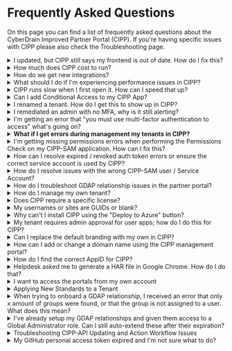# Frequently Asked Questions

On this page you can find a list of frequently asked questions about the CyberDrain Improved Partner Portal (CIPP). If you're having specific issues with CIPP please also check the Troubleshooting page.

<details>

<summary>I updated, but CIPP still says my frontend is out of date. How do I fix this?</summary>

SELF-HOSTED NOTE: Be sure to verify that your repo is actually up to date. Instructions for updating self-hosted CIPP can be found in [updating.md](../../setup/self-hosting-guide/updating.md "mention").

CIPP-HOSTED NOTE: Updates can take several hours to roll out to all instances depending on how well GitHub and Azure are communicating at the time the release is pushed. If it's been more than 48 hours, follow these instructions and then reach out to CIPP's helpdesk if still not resolved.

CIPP v7+ heavily relies on caching. Because of this it is necessary to clear your browser's cookies and cache to pull in the most up to date version of CIPP's frontend.

* Chrome/Edge - Open DevTools (F12), right click on the refresh button, select "Empty cache and hard reset"
* Firefox - Click the padlock in the URL bar and select "Clear cookies and site data..."

</details>

<details>

<summary>How much does CIPP cost to run?</summary>

Assuming you're running on the click-to-deploy configuration and average usage patterns it should cost $15 - $20 or £17 - £22 per month. You can check the costs, and estimated costs, for the resource group on the Azure Portal.

Please note it is your responsibility to ensure you are keeping an eye on costs within your instances.

</details>

<details>

<summary>How do we get new integrations?</summary>

We know, you love CIPP. You want everything to integrate with CIPP. Unfortunately, CIPP's business model doesn't allow us to take on the development, documentation, and help desk training to support every integration out there. In order for a vendor to integrate with CIPP, we need them to sponsor CIPP at the integration level.

Vendor sponsorship pays for that development, training, and support. If you have a vendor that you want to see integrated with CIPP, please reach out to your Account Manager at the vendor and let them know that you are interested.

Here's a couple of options for emails that you can send to licensing provider vendors. Modify these as you see fit for other vendors.

#### Email 1: You love CIPP and would switch distributors based on who we integrate with:

{% code overflow="wrap" %}
```
Hi,

I hope you're doing well! I'm reaching out to you today as I'm a user of a tool called CIPP(https://cipp.app). It has greatly enhanced my Microsoft 365 experience and is now our core tool when it comes to performing M365 management. 
We understand you might be having discussions with their team already, but we just want to amplify that our choice of distributor is dependant on which one integrates with CIPP

Regards,
```
{% endcode %}

#### Email 2: You love CIPP and would like your distributor to integrate

{% code overflow="wrap" %}
```
Hi,

I hope you're doing well! I'm reaching out to you today as I'm a user of a tool called CIPP(https://cipp.app). It has greatly enhanced my Microsoft 365 experience and is now our core tool when it comes to performing M365 management. 
We understand you might be having discussions with their team already, but we just want to amplify that our preference is to use CIPP to transact licenses.

Regards,
```
{% endcode %}

</details>

<details>

<summary>What should I do if I'm experiencing performance issues in CIPP?</summary>

Performance issues in CIPP are not expected. If your performance appears impacted, you can follow these steps to diagnose and resolve the issue:

1. **Check Your Deployment Region:**
   * Ensure that you deployed to the nearest region. You can verify this at [Azure Speed](https://www.azurespeed.com).
2. **Enable Function Offloading**
   * For more information, refer to the documentation on [function-offloading.md](../../user-documentation/cipp/advanced/super-admin/function-offloading.md "mention") for limitations and setup.

</details>

<details>

<summary>CIPP runs slow when I first open it. How can I speed that up?</summary>

If users in your organization have not accessed CIPP in a while, the Static Web App will put itself into a sleep state to save on resource usage. It's normal to see an initial 15-20 second delay on the first results being called from the CIPP-API backend. This is sometimes known as a cold start.

If you want to avoid cold starts, it's possible to utilize the [cipp-api.md](../../user-documentation/cipp/integrations/cipp-api.md "mention") and an RPA such as CIPP sponsor Rewst to make a basic call to keep activity on the function app. A basic call to `https://<cippurl>/api/PublicPing` every 3-4 minutes will complete quickly and ensure that your function app stays in a warm state. It is recommended that you limit your RPA cron to only during expected business hours to limit the number of additional function app calls you are making. The `/PublicPing` endpoint does not require the full authentication setup for the API.

Self-hosted clients should see minimal impact to their overall costs.

</details>

<details>

<summary>Can I add Conditional Access to my CIPP App?</summary>

To add Conditional Access to CIPP, follow the below steps:

1. Go to your [Conditional Access Policies](https://portal.azure.com/#blade/Microsoft_AAD_IAM/ConditionalAccessBlade/Policies)
2. Select which users to apply the policy to, default suggestion is _"All Users"_
3. Select **Azure Static Web Apps** as the included app under "Cloud Apps or actions"
4. Configure any condition you want. For example, Trusted Locations, specific IPs, specific platforms.
5. At Access Controls you must enable _Grant, with MFA access_.
6. Select **Save**

Your app is now protected with Conditional Access.

</details>

<details>

<summary>I renamed a tenant. How do I get this to show up in CIPP?</summary>

Beginning with v7, CIPP relies on the tenant's name at the time a GDAP relationship was created. Much of the tenant naming and renaming API capabilities were deprecated. As such, it will no longer pull in live information if you rename a tenant through your Microsoft Partner Portal.

To have the new tenant's name show up in CIPP, you have two options

#### Establish a New Relationship

1. After renaming the tenant, create a new GDAP relationship. You can use the [gdap-invite-wizard.md](../../setup/installation/gdap-invite-wizard.md "mention")wizard to expedite this process.
2. Terminate the old GDAP relationship. This can be accomplished by locating the old relationship on the GDAP [relationships](../../user-documentation/tenant/gdap-management/relationships/ "mention")page and selecting terminate relationship from the per-row actions or Bulk Actions with the row selected.
3. Cleare your tenant cache from [settings](../../user-documentation/cipp/settings/ "mention").

#### Utilize the Tenant Alias Functionality

CIPP can also set an alias via the [#properties](../../user-documentation/tenant/administration/tenants/edit.md#properties "mention") section of [edit.md](../../user-documentation/tenant/administration/tenants/edit.md "mention").

</details>

<details>

<summary>I remediated an admin with no MFA, why is it still alerting?</summary>

The CIPP alert "Alert on admins without any form of MFA" is based on checking a report created by Microsoft. This report is only updated once every 7 days. As such, CIPP recommends only running this alert every 7 days. It's possible the user may still show up on the report after remediation if the report has not refreshed since you completed your remediation steps.

</details>

<details>

<summary>I'm getting an error that "you must use multi-factor authentication to access" what's going on?</summary>

Typically, this error means you're using tokens that don't have a "strong auth claim" or similar. This could be because you're using non-Azure AD MFA or you didn't complete MFA when creating your tokens for one or more of the authentication steps. Make sure you're using a supported MFA method and that you've completed the MFA steps when creating your tokens.

Check the [#multi-factor-authentication-troubleshooting](../troubleshooting.md#multi-factor-authentication-troubleshooting "mention") details in the [broken-reference](broken-reference/ "mention")section for more information.

</details>

<details>

<summary><strong>What if I get errors during management my tenants in CIPP?</strong></summary>

1. **Perform a CPV Permissions Refresh:**
   1. Navigate to Settings -> CIPP -> Application Settings
   2. Click on the Tenants tab.
   3. Click the blue refresh button in the "Actions" column for the relevant tenant.
2. **Perform Permissions Check:**
   1. Navigate to Settings -> CIPP -> Application Settings
   2. Select "Perform Permissions Check"
3. **Conduct GDAP Check**
   1. Navigate to CIPP -> Application Settings -> GDAP Check.
   2. After the Permissions Check, perform the GDAP check
4. **Perform an Access Check:**
   1. Navigate to CIPP -> Application Settings -> Access Check.
   2. Select the relevant tenant and click "Run access check".

Complete all checks for effective troubleshooting. If you still have issues or for detailed instructions, refer to the[refreshing-a-specific-tenants-permissions-via-cpv-api.md](../troubleshooting-instructions/refreshing-a-specific-tenants-permissions-via-cpv-api.md "mention") page, the [troubleshooting-instructions](../troubleshooting-instructions/ "mention") page, and the relevant sections on our [troubleshooting.md](../troubleshooting.md "mention") page.

</details>

<details>

<summary>I'm getting missing permissions errors when performing the Permissions Check on my CIPP-SAM application. How can I fix this?</summary>

Sometimes when you are running a permissions check, you may encounter specific errors that you are missing some of the API permissions required for CIPP to perform as expected.

To ensure full functionality of CIPP, follow these steps to add the necessary API permissions:

1. Click the `Details` button on the [#permissions-check](../../user-documentation/cipp/settings/permissions.md#permissions-check "mention") section of CIPP Settings > [permissions.md](../../user-documentation/cipp/settings/permissions.md "mention")
2. Click `Repair Permissions`. CIPP will automatically add newly added or missing permissions to your CIPP-SAM application.
3. CIPP will queue up CPV refreshes to push the update permissions to your client tenants.

</details>

<details>

<summary>How can I resolve expired / revoked auth token errors or ensure the correct service account is used by CIPP?</summary>

This error occurs because the user who authorized the CSP or Graph API connection has had their password changed, sessions revoked, or account disabled. Reauthorization is required.

**To resolve this,** e**xecute the Setup Wizard with Option 4:**

* Go to CIPP -> Application Settings -> [sam-setup-wizard.md](../../user-documentation/cipp/sam-setup-wizard.md "mention").
* Select "Refresh Tokens for existing application registration"

**Important:** Ensure your browser allows cookies, disable any ad-blockers, and do not use in-private mode.

For more details, refer to:

* [broken-reference](broken-reference/ "mention")

</details>

<details>

<summary>How do I resolve issues with the wrong CIPP-SAM user / Service Account?</summary>

1. **Perform a Permissions Check:**
   * Go to CIPP -> Settings -> [permissions.md](../../user-documentation/cipp/settings/permissions.md "mention")
   * A Permissions Check will automatically run on page load
2. Confirm the UserPrincipalName matches the expected service account.
3. If not, go to the [sam-setup-wizard.md](../../user-documentation/cipp/sam-setup-wizard.md "mention") and select the option to "Refresh Tokens for existing application registration.
4. Review the remaining [#permissions-check](../../user-documentation/cipp/settings/permissions.md#permissions-check "mention") output after replacing the incorrect account.
   * The refresh token matches key vault. This may take a little while to update after first changing the account due to caching.
   * The user should be a service account.
   * The user needs to be a member of the AdminAgents group.
   * The application has all the required permissions. If you have an error here, review [#im-getting-missing-permissions-errors-when-performing-the-permissions-check-on-my-cipp-sam-applicati](./#im-getting-missing-permissions-errors-when-performing-the-permissions-check-on-my-cipp-sam-applicati "mention")

</details>

<details>

<summary>How do I troubleshoot GDAP relationship issues in the partner portal?</summary>

If there are issues with the GDAP relationship, follow these steps:

1. **Check GDAP Relationships:**
   * Go to [Microsoft Partner Center](https://partner.microsoft.com/en-us/dashboard/commerce2/granularadminaccess/list).
   * Select the client you are testing with and look at the relationships.
2. **Verify Access:**
   * If you only see a relationship with "MLT\_", you do not have write-access to the tenant.
   * If you see other relationships, click into them and check if the roles are mapped to groups.
3. **Create Role Mapping:**
   * If roles are not mapped, create the mapping by clicking the + icon.
   * Assign these groups to the CIPP service account.
4. **Identify the CIPP Service Account:**
   * Go to CIPP -> Application Settings -> [permissions.md](../../user-documentation/cipp/settings/permissions.md "mention") -> [#permissions-check](../../user-documentation/cipp/settings/permissions.md#permissions-check "mention").
   * Review the results for the UserPrncipalName to identify the CIPP service account.

</details>

<details>

<summary>How do I manage my own tenant?</summary>

See the instructions to switch the tenant mode [here](../../setup/installation/owntenant.md)

</details>

<details>

<summary>Does CIPP require a specific license?</summary>

No, CIPP can work with any M365 license in your partner tenant. For specific features CIPP will of course only function if the tenant is licensed correctly, e.g. to manage Intune, the tenant must have Intune Licensing.

</details>

<details>

<summary>My usernames or sites are GUIDs or blank?</summary>

Please see the standard "Enable Usernames instead of pseudo anonymised names in reports" in [classic-standards](../../user-documentation/tenant/standards/list-standards/classic-standards/ "mention").

</details>

<details>

<summary>Why can't I install CIPP using the "Deploy to Azure" button?</summary>

If you're experiencing issues with installation, please report these in `#cipp-community-help` on the [CIPP Discord](https://discord.gg/cyberdrain)

</details>

<details>

<summary>My tenant requires admin approval for user apps; how do I do this for CIPP?</summary>

If your Azure Tenant requires admin approval for user apps, add consent by following the below steps:

1. Go to [Azure Enterprise Applications](https://portal.azure.com/#blade/Microsoft_AAD_IAM/StartboardApplicationsMenuBlade/AllApps)
2. Find _Azure Static Websites_
3. Grant Admin Consent for all

This permits users the ability to grant consent when access CIPP now.

</details>

<details>

<summary>Can I replace the default branding with my own in CIPP?</summary>

#### For the CIPP application:

No, CIPP's branding is compiled into the code. Additionally, the branding isn't just a decorative feature, it plays a role in helping maintain visibility and community growth.

#### For CIPP reports:

Yes, please set up the [#branding-settings](../../user-documentation/cipp/settings/#branding-settings "mention") in [settings](../../user-documentation/cipp/settings/ "mention")

</details>

<details>

<summary>How can I add or change a domain name using the CIPP management portal?</summary>

You can use our management portal to add or change a domain name. Follow these steps:

1. **Set CNAME:**
   * First, set any CNAME you want to use to your current portal domain.
   * For example, set "CIPP.MyMsp.com" to "Proud-Dolphin01928.azurewebsites.net".
2. **Use the Management Portal:**
   * After setting the CNAME, use the [management portal](https://management.cipp.app) to finish the setup and add it on the platform.

</details>

<details>

<summary>How do I find the correct AppID for CIPP?</summary>

To find the correct AppID for CIPP:

1. **Run a Permissions Check:**
   * Go to CIPP -> Application Settings -> [permissions.md](../../user-documentation/cipp/settings/permissions.md "mention") -> [#permissions-check](../../user-documentation/cipp/settings/permissions.md#permissions-check "mention").
2. **Locate the Correct AppID:**
   * There will be a direct link to the application registration CIPP currently uses.
   * You can safely delete the other AppIDs.

</details>

<details>

<summary>Helpdesk asked me to generate a HAR file in Google Chrome. How do I do that?</summary>

**To generate a HAR file while performing an action, follow these steps:**

1. **Open Chrome DevTools:**
   * Right-click in the browser window or tab.
   * Select **Inspect**.
2. **Capture Network Traffic:**
   * Click the **Network** tab in the panel that appears.
3. **Export the HAR File:**
   * Click the download button (tooltip will say "Export HAR").
   * Name the file and click **Save**.

For more details, refer to the [Chrome DevTools guide](https://developers.google.com/web/tools/chrome-devtools/).

</details>

<details>

<summary>I want to access the portals from my own account</summary>

if you want to use the ability to jump into portals using your own account, add the user that must do this to the M365 GDAP groups generated by CIPP. This allows their accounts permission to all tenants onboarded with GDAP.

</details>

<details>

<summary>Applying New Standards to a Tenant</summary>

**Q: How long does it typically take for new standards to be applied to a tenant?**

**A:** It usually takes between 0 to 3 hours for new standards to be applied to a tenant. This timeframe depends on the scheduling of a cron job that automatically initiates the application of standards.

**Q: Can I apply standards immediately instead of waiting for the cron job?**

**A:** Yes, you can apply standards immediately by clicking the "Run Now" buttons located in the top right corner of the interface. This action bypasses the scheduled cron job and applies the standards right away.

</details>

<details>

<summary>When trying to onboard a GDAP relationship, I received an error that only x amount of groups were found, or that the group is not assigned to a user. What does this mean?</summary>

This error can mean two things;

* You migrated using different tools, such as Microsoft Lighthouse.
* You didn't assign the groups to the user after migrating.

Make sure you assign the correct groups to the CIPP service account. For more information see our best practices in [recommended-roles.md](../../setup/installation/recommended-roles.md "mention").

</details>

<details>

<summary>I've already setup my GDAP relationships and given them access to a Global Administrator role. Can I still auto-extend these after their expiration?</summary>

Auto Extend is only available for relationships without the Global Administrator role. If your relationship contains the Global Administrator role you cannot enable this feature. This means that you will need to renew the relationship by reinviting the tenant every 2 years. If your relationships contain at least the [recommended-roles.md](../../setup/installation/recommended-roles.md "mention") in addition to Global Administrator, you can go to [gdap-management](../../user-documentation/tenant/gdap-management/ "mention") -> [relationships](../../user-documentation/tenant/gdap-management/relationships/ "mention"), select one or more relationship and choose the action "Remove Global Administrator from Relationship". After waiting for changes to sync, you can then select the action "Enable automatic extension".

</details>

<details>

<summary>Troubleshooting CIPP-API Updating and Action Workflow Issues</summary>

If your CIPP-API isn't updating, start by checking the Actions tab in your repository for a workflow named `_master*.yml`.

* **If the workflow is missing:**\
  Your repository may not be fully configured. Follow the instructions provided in [#recreate-the-workflow-file](../../setup/self-hosting-guide/updating.md#recreate-the-workflow-file "mention")to restore the action workflow.

</details>

<details>

<summary>My GitHub personal access token expired and I'm not sure what to do?</summary>

You don't need to do anything. The personal access token was only needed for initial deployment.

</details>
